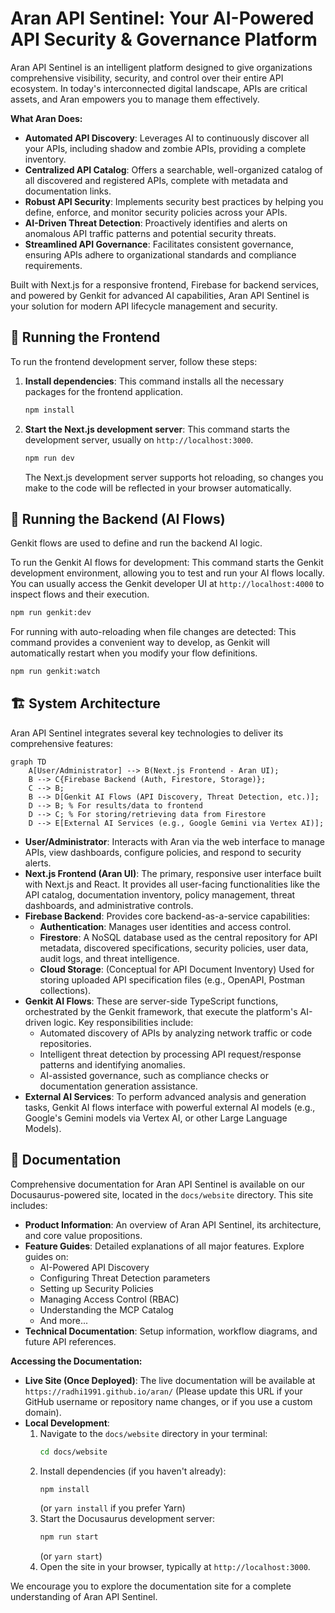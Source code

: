 # Aran API Sentinel: Your AI-Powered API Security & Governance Platform

Aran API Sentinel is an intelligent platform designed to give organizations comprehensive visibility, security, and control over their entire API ecosystem. In today's interconnected digital landscape, APIs are critical assets, and Aran empowers you to manage them effectively.

**What Aran Does:**
*   **Automated API Discovery**: Leverages AI to continuously discover all your APIs, including shadow and zombie APIs, providing a complete inventory.
*   **Centralized API Catalog**: Offers a searchable, well-organized catalog of all discovered and registered APIs, complete with metadata and documentation links.
*   **Robust API Security**: Implements security best practices by helping you define, enforce, and monitor security policies across your APIs.
*   **AI-Driven Threat Detection**: Proactively identifies and alerts on anomalous API traffic patterns and potential security threats.
*   **Streamlined API Governance**: Facilitates consistent governance, ensuring APIs adhere to organizational standards and compliance requirements.

Built with Next.js for a responsive frontend, Firebase for backend services, and powered by Genkit for advanced AI capabilities, Aran API Sentinel is your solution for modern API lifecycle management and security.

## 🚀 Running the Frontend

To run the frontend development server, follow these steps:

1.  **Install dependencies**: This command installs all the necessary packages for the frontend application.
    ```bash
    npm install
    ```
2.  **Start the Next.js development server**: This command starts the development server, usually on `http://localhost:3000`.
    ```bash
    npm run dev
    ```
    The Next.js development server supports hot reloading, so changes you make to the code will be reflected in your browser automatically.

## 🧠 Running the Backend (AI Flows)

Genkit flows are used to define and run the backend AI logic.

To run the Genkit AI flows for development:
This command starts the Genkit development environment, allowing you to test and run your AI flows locally. You can usually access the Genkit developer UI at `http://localhost:4000` to inspect flows and their execution.
```bash
npm run genkit:dev
```

For running with auto-reloading when file changes are detected:
This command provides a convenient way to develop, as Genkit will automatically restart when you modify your flow definitions.
```bash
npm run genkit:watch
```

## 🏗️ System Architecture

Aran API Sentinel integrates several key technologies to deliver its comprehensive features:

```mermaid
graph TD
    A[User/Administrator] --> B(Next.js Frontend - Aran UI);
    B --> C{Firebase Backend (Auth, Firestore, Storage)};
    C --> B;
    B --> D[Genkit AI Flows (API Discovery, Threat Detection, etc.)];
    D --> B; % For results/data to frontend
    D --> C; % For storing/retrieving data from Firestore
    D --> E[External AI Services (e.g., Google Gemini via Vertex AI)];
```

*   **User/Administrator**: Interacts with Aran via the web interface to manage APIs, view dashboards, configure policies, and respond to security alerts.
*   **Next.js Frontend (Aran UI)**: The primary, responsive user interface built with Next.js and React. It provides all user-facing functionalities like the API catalog, documentation inventory, policy management, threat dashboards, and administrative controls.
*   **Firebase Backend**: Provides core backend-as-a-service capabilities:
    *   **Authentication**: Manages user identities and access control.
    *   **Firestore**: A NoSQL database used as the central repository for API metadata, discovered specifications, security policies, user data, audit logs, and threat intelligence.
    *   **Cloud Storage**: (Conceptual for API Document Inventory) Used for storing uploaded API specification files (e.g., OpenAPI, Postman collections).
*   **Genkit AI Flows**: These are server-side TypeScript functions, orchestrated by the Genkit framework, that execute the platform's AI-driven logic. Key responsibilities include:
    *   Automated discovery of APIs by analyzing network traffic or code repositories.
    *   Intelligent threat detection by processing API request/response patterns and identifying anomalies.
    *   AI-assisted governance, such as compliance checks or documentation generation assistance.
*   **External AI Services**: To perform advanced analysis and generation tasks, Genkit AI flows interface with powerful external AI models (e.g., Google's Gemini models via Vertex AI, or other Large Language Models).

## 📄 Documentation

Comprehensive documentation for Aran API Sentinel is available on our Docusaurus-powered site, located in the `docs/website` directory. This site includes:

*   **Product Information**: An overview of Aran API Sentinel, its architecture, and core value propositions.
*   **Feature Guides**: Detailed explanations of all major features. Explore guides on:
    *   AI-Powered API Discovery
    *   Configuring Threat Detection parameters
    *   Setting up Security Policies
    *   Managing Access Control (RBAC)
    *   Understanding the MCP Catalog
    *   And more...
*   **Technical Documentation**: Setup information, workflow diagrams, and future API references.

**Accessing the Documentation:**

*   **Live Site (Once Deployed)**: The live documentation will be available at `https://radhi1991.github.io/aran/` (Please update this URL if your GitHub username or repository name changes, or if you use a custom domain).
*   **Local Development**:
    1.  Navigate to the `docs/website` directory in your terminal:
        ```bash
        cd docs/website
        ```
    2.  Install dependencies (if you haven't already):
        ```bash
        npm install
        ```
        (or `yarn install` if you prefer Yarn)
    3.  Start the Docusaurus development server:
        ```bash
        npm run start
        ```
        (or `yarn start`)
    4.  Open the site in your browser, typically at `http://localhost:3000`.

We encourage you to explore the documentation site for a complete understanding of Aran API Sentinel.
